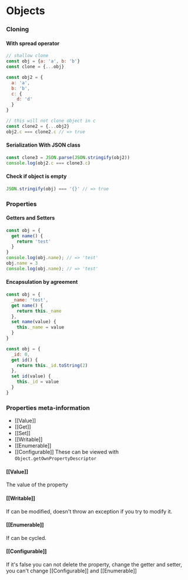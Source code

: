 # Objects
### Cloning
#### With spread operator
```javascript
// shallow clone
const obj = {a: 'a', b: 'b'}
const clone = {...obj}

const obj2 = {
  a: 'a',
  b: 'b',
  c: {
    d: 'd'
  }
}

// this will not clone object in c
const clone2 = {...obj2}
obj2.c === clone2.c // => true
```
#### Serialization With JSON class
```javascript
const clone3 = JSON.parse(JSON.stringify(obj2))
console.log(obj2.c === clone3.c)
```

#### Check if object is empty
```javascript
JSON.stringify(obj) === '{}' // => true
```

### Properties
#### Getters and Setters
```javascript
const obj = {
  get name() {
    return 'test'
  }
}
console.log(obj.name); // => 'test'
obj.name = 3
console.log(obj.name); // => 'test'
```
#### Encapsulation by agreement
```javascript
const obj = {
  _name: 'test', 
  get name() {
    return this._name
  },
  set name(value) {
    this._name = value
  }
}
```
```javascript
const obj = {
  _id: 0,
  get id() {
    return this._id.toString(2)
  },
  set id(value) {
    this._id = value
  } 
}
```
### Properties meta-information
* [[Value]]
* [[Get]]
* [[Set]]
* [[Writable]]
* [[Enumerable]]
* [[Configurable]]
These can be viewed with `Object.getOwnPropertyDescriptor`
#### [[Value]]
The value of the property
#### [[Writable]]
If can be modified, doesn't throw an exception if you try to modify it.  
#### [[Enumerable]]
If can be cycled.  
#### [[Configurable]]
If it's false you can not delete the property, change the getter and setter,
you can't change [[Configurable]] and [[Enumerable]]
